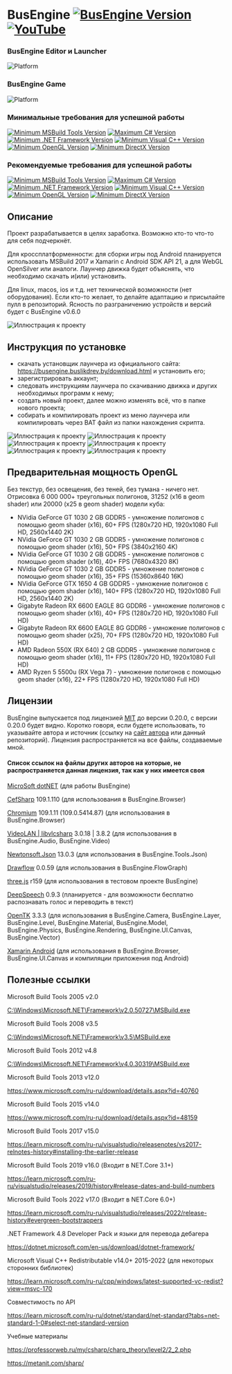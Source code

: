 # BusEngine [![BusEngine Version](https://img.shields.io/badge/Release-v0.4.0-black.svg?cacheSeconds=31536000)](https://github.com/BuslikDrev/BusEngine) [![YouTube](https://img.shields.io/youtube/views/2he4vAn6ZkQ?style=social)](https://www.youtube.com/watch?v=2he4vAn6ZkQ)

### BusEngine Editor и Launcher
![Platform](https://img.shields.io/badge/Platform-Win7+--x64%20|%20Win7+--x86-purple.svg?cacheSeconds=31536000)

### BusEngine Game
![Platform](https://img.shields.io/badge/Platform-Windows%207+%20|%20Android%205+%20|%20WebGL-purple.svg?cacheSeconds=31536000)

### Минимальные требования для успешной работы
[![Minimum MSBuild Tools Version](https://img.shields.io/badge/MSBuild%20Tools-%20%3E%3D%20v12.0-orange.svg?cacheSeconds=31536000)](https://www.microsoft.com/ru-ru/download/details.aspx?id=40760)
[![Maximum C# Version](https://img.shields.io/badge/C%23%20%28CSharp%29-%20%3C%3D%20v5.0-blueviolet.svg?cacheSeconds=31536000)](https://learn.microsoft.com/ru-ru/dotnet/csharp/whats-new/csharp-version-history#c-version-50)
[![Minimum .NET Framework Version](https://img.shields.io/badge/.NET%20Framework-%20%3E%3D%20v4.7.1-blue.svg?cacheSeconds=31536000)](https://dotnet.microsoft.com/en-us/download/dotnet-framework)
[![Minimum Visual C++ Version](https://img.shields.io/badge/Visual%20C++-%20%3E%3D%202015-purple.svg?cacheSeconds=31536000)](https://learn.microsoft.com/ru-ru/cpp/windows/latest-supported-vc-redist?view=msvc-170)
[![Minimum OpenGL Version](https://img.shields.io/badge/OpenGL-%20%3E%3D%203.3-cornflowerblue.svg?cacheSeconds=31536000)](https://registry.khronos.org/OpenGL/index_gl.php)
[![Minimum DirectX Version](https://img.shields.io/badge/DirectX-%20%3E%3D%2011.0-forestgreen.svg?cacheSeconds=31536000)](https://ru.wikipedia.org/wiki/DirectX)

### Рекомендуемые требования для успешной работы
[![Minimum MSBuild Tools Version](https://img.shields.io/badge/MSBuild%20Tools-%20%3E%3D%20v15.8-orange.svg?cacheSeconds=31536000)](https://learn.microsoft.com/ru-ru/visualstudio/releasenotes/vs2017-relnotes-history#installing-the-earlier-release)
[![Maximum C# Version](https://img.shields.io/badge/C%23%20%28CSharp%29-%20%3C%3D%20v7.3-blueviolet.svg?cacheSeconds=31536000)](https://learn.microsoft.com/ru-ru/dotnet/csharp/whats-new/csharp-version-history#c-version-73)
[![Minimum .NET Framework Version](https://img.shields.io/badge/.NET%20Framework-%20%3E%3D%20v4.8.0-blue.svg?cacheSeconds=31536000)](https://dotnet.microsoft.com/en-us/download/dotnet-framework)
[![Minimum Visual C++ Version](https://img.shields.io/badge/Visual%20C++-%20%3E%3D%202015-purple.svg?cacheSeconds=31536000)](https://learn.microsoft.com/ru-ru/cpp/windows/latest-supported-vc-redist?view=msvc-170)
[![Minimum OpenGL Version](https://img.shields.io/badge/OpenGL-%20%3E%3D%203.3-cornflowerblue.svg?cacheSeconds=31536000)](https://registry.khronos.org/OpenGL/index_gl.php)
[![Minimum DirectX Version](https://img.shields.io/badge/DirectX-%20%3E%3D%2011.0-forestgreen.svg?cacheSeconds=31536000)](https://ru.wikipedia.org/wiki/DirectX)

## Описание

Проект разрабатывается в целях заработка. Возможно кто-то что-то для себя подчеркнёт.

Для кроссплатформенности: для сборки игры под Android планируется использовать MSBuild 2017 и Xamarin с Android SDK API 21, а для WebGL OpenSilver или аналоги. Лаунчер движка будет объяснять, что необходимо скачать и(или) установить.

Для linux, macos, ios и т.д. нет технической возможности (нет оборудования). Если кто-то желает, то делайте адаптацию и присылайте пулл в репозиторий. Ясность по разграничению устройств и версий будет с BusEngine v0.6.0

![Иллюстрация к проекту](https://github.com/BuslikDrev/BusEngine/blob/main/.github/image_1.jpg)

## Инструкция по установке

- скачать установщик лаунчера из официального сайта: https://busengine.buslikdrev.by/download.html  и установить его;
- зарегистрировать аккаунт;
- следовать инструкциям лаунчера по скачиванию движка и других необходимых программ к нему;
- создать новый проект, далее можно изменять всё, что в папке нового проекта;
- собирать и компилировать проект из меню лаунчера или компилировать через BAT файл из папки нахождения скрипта.

![Иллюстрация к проекту](https://github.com/BuslikDrev/BusEngine/blob/main/.github/image_2.jpg)
![Иллюстрация к проекту](https://github.com/BuslikDrev/BusEngine/blob/main/.github/image_3.jpg)
![Иллюстрация к проекту](https://github.com/BuslikDrev/BusEngine/blob/main/.github/image_4.jpg)
![Иллюстрация к проекту](https://github.com/BuslikDrev/BusEngine/blob/main/.github/image_5.jpg)
![Иллюстрация к проекту](https://github.com/BuslikDrev/BusEngine/blob/main/.github/image_6.png)
![Иллюстрация к проекту](https://github.com/BuslikDrev/BusEngine/blob/main/.github/image_7.jpg)

## Предварительная мощность OpenGL

Без текстур, без освещения, без теней, без тумана - ничего нет. Отрисовка 6 000 000+ треугольных полигонов, 31252 (х16 в geom shader) или 20000 (х25 в geom shader) модели куба:

- NVidia GeForce GT 1030 2 GB GDDR5 - умножение полигонов c помощью geom shader (x16), 60+ FPS (1280х720 HD, 1920х1080 Full HD, 2560х1440 2K)
- NVidia GeForce GT 1030 2 GB GDDR5 - умножение полигонов c помощью geom shader (x16), 50+ FPS (3840х2160 4K)
- NVidia GeForce GT 1030 2 GB GDDR5 - умножение полигонов c помощью geom shader (x16), 40+ FPS (7680х4320 8K)
- NVidia GeForce GT 1030 2 GB GDDR5 - умножение полигонов c помощью geom shader (x16), 35+ FPS (15360х8640 16K)
- NVidia GeForce GTX 1650 4 GB GDDR5 - умножение полигонов c помощью geom shader (x16), 140+ FPS (1280х720 HD, 1920х1080 Full HD, 2560х1440 2K)
- Gigabyte Radeon RX 6600 EAGLE 8G GDDR6 - умножение полигонов c помощью geom shader (x16), 40+ FPS (1280х720 HD, 1920х1080 Full HD)
- Gigabyte Radeon RX 6600 EAGLE 8G GDDR6 - умножение полигонов c помощью geom shader (x25), 70+ FPS (1280х720 HD, 1920х1080 Full HD)
- AMD Radeon 550X (RX 640) 2 GB GDDR5 - умножение полигонов c помощью geom shader (x16), 11+ FPS (1280х720 HD, 1920х1080 Full HD)
- AMD Ryzen 5 5500u (RX Vega 7) - умножение полигонов c помощью geom shader (x16), 22+ FPS (1280х720 HD, 1920х1080 Full HD)

## Лицензии

BusEngine выпускается под лицензией [MIT](https://github.com/BuslikDrev/BusEngine/blob/main/LICENSE) до версии 0.20.0, с версии 0.20.0 будет видно. Коротко говоря, если будете использовать, то указывайте автора и источник (ссылку на [сайт автора](https://buslikdrev.by/) или данный репозиторий).
Лицензия распространяется на все файлы, создаваемые мной.

#### Список ссылок на файлы других авторов на которые, не распространяется данная лицензия, так как у них имеется своя
[MicroSoft dotNET](https://github.com/dotnet) (для работы BusEngine)

[CefSharp](https://github.com/cefsharp/CefSharp) 109.1.110 (для использования в BusEngine.Browser)

[Chromium](https://github.com/chromium/chromium) 109.1.11 (109.0.5414.87) (для использования в BusEngine.Browser)

[VideoLAN | libvlcsharp](https://github.com/videolan) 3.0.18 | 3.8.2 (для использования в BusEngine.Audio, BusEngine.Video)

[Newtonsoft.Json](https://github.com/JamesNK/Newtonsoft.Json) 13.0.3 (для использования в BusEngine.Tools.Json)

[Drawflow](https://github.com/jerosoler/Drawflow) 0.0.59 (для использования в BusEngine.FlowGraph)

[three.js](https://github.com/mrdoob/three.js) r159 (для использования в тестовом проекте BusEngine)

[DeepSpeech](https://github.com/mozilla/DeepSpeech) 0.9.3 (планируется - для возможности бесплатно распознавать голос и переводить в текст)

[OpenTK](https://github.com/opentk/opentk) 3.3.3 (для использования в BusEngine.Camera, BusEngine.Layer, BusEngine.Level, BusEngine.Material, BusEngine.Model, BusEngine.Physics, BusEngine.Rendering, BusEngine.UI.Canvas, BusEngine.Vector)

[Xamarin Android](https://github.com/xamarin/xamarin-android) (для использования в BusEngine.Browser, BusEngine.UI.Canvas и компиляции приложения под Android)

## Полезные ссылки

Microsoft Build Tools 2005 v2.0

[C:\Windows\Microsoft.NET\Framework\v2.0.50727\MSBuild.exe](file:///C:/Windows/Microsoft.NET/Framework/v2.0.50727)

Microsoft Build Tools 2008 v3.5

[C:\Windows\Microsoft.NET\Framework\v3.5\MSBuild.exe](file:///C:/Windows/Microsoft.NET/Framework/v3.5)

Microsoft Build Tools 2012 v4.8

[C:\Windows\Microsoft.NET\Framework\v4.0.30319\MSBuild.exe](file:///C:/Windows/Microsoft.NET/Framework/v4.0.30319)

Microsoft Build Tools 2013 v12.0

https://www.microsoft.com/ru-ru/download/details.aspx?id=40760

Microsoft Build Tools 2015 v14.0

https://www.microsoft.com/ru-ru/download/details.aspx?id=48159

Microsoft Build Tools 2017 v15.0

https://learn.microsoft.com/ru-ru/visualstudio/releasenotes/vs2017-relnotes-history#installing-the-earlier-release

Microsoft Build Tools 2019 v16.0 (Входит в NET.Core 3.1+)

https://learn.microsoft.com/ru-ru/visualstudio/releases/2019/history#release-dates-and-build-numbers

Microsoft Build Tools 2022 v17.0 (Входит в NET.Core 6.0+)

https://learn.microsoft.com/ru-ru/visualstudio/releases/2022/release-history#evergreen-bootstrappers

.NET Framework 4.8 Developer Pack и языки для перевода дебагера

https://dotnet.microsoft.com/en-us/download/dotnet-framework/

Microsoft Visual C++ Redistributable v14.0+ 2015-2022 (для некоторых сторонних библиотек)

https://learn.microsoft.com/ru-ru/cpp/windows/latest-supported-vc-redist?view=msvc-170

Совместимость по API

https://learn.microsoft.com/ru-ru/dotnet/standard/net-standard?tabs=net-standard-1-0#select-net-standard-version

Учебные материалы

https://professorweb.ru/my/csharp/charp_theory/level2/2_2.php

https://metanit.com/sharp/
